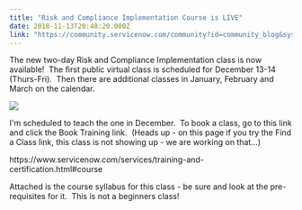 ```yaml
---
title: "Risk and Compliance Implementation Course is LIVE"
date: 2018-11-13T20:48:20.000Z
link: "https://community.servicenow.com/community?id=community_blog&sys_id=d8fae634dbf96f00afc902d5ca9619b4"
---
```

<p>The new two-day Risk and Compliance Implementation class is now available!  The first public virtual class is scheduled for December 13-14 (Thurs-Fri).  Then there are additional classes in January, February and March on the calendar.</p>
<p><img src="1cf9e6fcdbb96f00afc902d5ca9619df.iix" /></p>
<p>I&#39;m scheduled to teach the one in December.  To book a class, go to this link and click the Book Training link.  (Heads up - on this page if you try the Find a Class link, this class is not showing up - we are working on that...)  </p>
<p>https://www.servicenow.com/services/training-and-certification.html#course</p>
<p>Attached is the course syllabus for this class - be sure and look at the pre-requisites for it.  This is not a beginners class!</p>